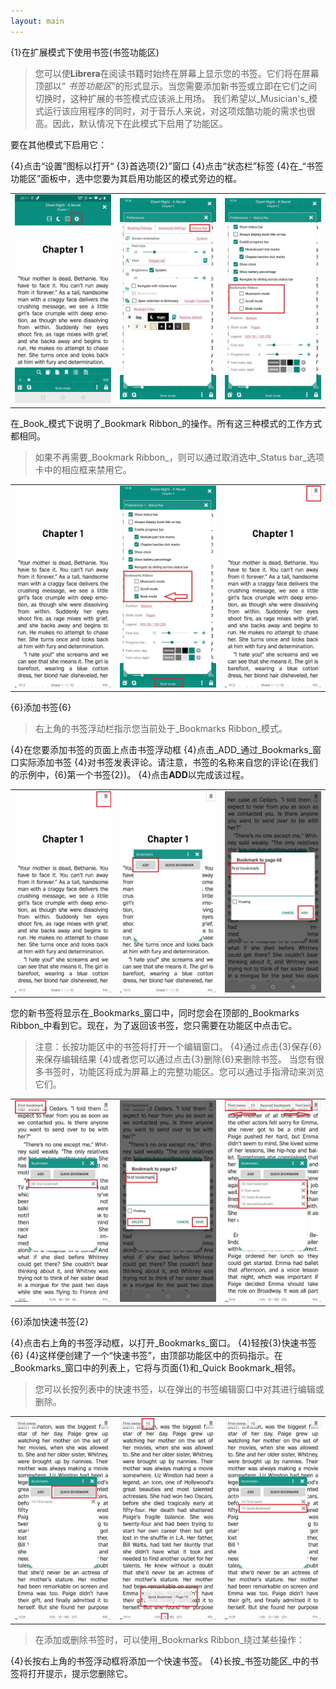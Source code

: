 ```yaml
---
layout: main
---
```


{1}在扩展模式下使用书签(书签功能区)

>您可以使**Librera**在阅读书籍时始终在屏幕上显示您的书签。它们将在屏幕顶部以“ _书签功能区_”的形式显示。当您需要添加新书签或立即在它们之间切换时，这种扩展的书签模式应该派上用场。
>我们希望以_Musician's_模式运行该应用程序的同时，对于音乐人来说，对这项炫酷功能的需求也很高。因此，默认情况下在此模式下启用了功能区。

要在其他模式下启用它：

{4}点击“设置”图标以打开“ {3}首选项{2}”窗口
{4}点击“状态栏”标签
{4}在_“书签功能区”面板中，选中您要为其启用功能区的模式旁边的框。

||||
|-|-|-|
|![](1.jpg)|![](2.jpg)|![](3.jpg)|

在_Book_模式下说明了_Bookmark Ribbon_的操作。所有这三种模式的工作方式都相同。

>如果不再需要_Bookmark Ribbon_，则可以通过取消选中_Status bar_选项卡中的相应框来禁用它。

||||
|-|-|-|
|![](4.jpg)|![](5.jpg)|![](6.jpg)|


{6}添加书签{6}

>右上角的书签浮动栏指示您当前处于_Bookmarks Ribbon_模式。

{4}在您要添加书签的页面上点击书签浮动框
{4}点击_ADD_通过_Bookmarks_窗口实际添加书签
{4}对书签发表评论。请注意，书签的名称来自您的评论(在我们的示例中，{6}第一个书签{2})。
{4}点击**ADD**以完成该过程。

||||
|-|-|-|
|![](7.jpg)|![](8.jpg)|![](9.jpg)|

您的新书签将显示在_Bookmarks_窗口中，同时您会在顶部的_Bookmarks Ribbon_中看到它。现在，为了返回该书签，您只需要在功能区中点击它。

>注意：长按功能区中的书签将打开一个编辑窗口。
{4}通过点击{3}保存{6}来保存编辑结果
{4}或者您可以通过点击{3}删除{6}来删除书签。
当您有很多书签时，功能区将成为屏幕上的完整功能区。您可以通过手指滑动来浏览它们。

||||
|-|-|-|
|![](10.jpg)|![](15.jpg)|![](11.jpg)|

{6}添加快速书签{2}

{4}点击右上角的书签浮动框，以打开_Bookmarks_窗口。
{4}轻按{3}快速书签{6}
{4}这样便创建了一个“快速书签”，由顶部功能区中的页码指示。在_Bookmarks_窗口中的列表上，它将与页面{1}和_Quick Bookmark_相邻。
>您可以长按列表中的快速书签，以在弹出的书签编辑窗口中对其进行编辑或删除。

||||
|-|-|-|
|![](12.jpg)|![](13.jpg)|![](14.jpg)|

>在添加或删除书签时，可以使用_Bookmarks Ribbon_绕过某些操作：

{4}长按右上角的书签浮动框将添加一个快速书签。
{4}长按_书签功能区_中的书签将打开提示，提示您删除它。
